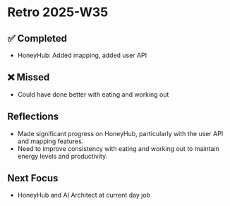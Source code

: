 ﻿# Retro 2025-W35

## ✅ Completed

- HoneyHub: Added mapping, added user API


## ❌ Missed
- Could have done better with eating and working out


## Reflections

- Made significant progress on HoneyHub, particularly with the user API and mapping features.
- Need to improve consistency with eating and working out to maintain energy levels and productivity.

## Next Focus

- HoneyHub and AI Architect at current day job
